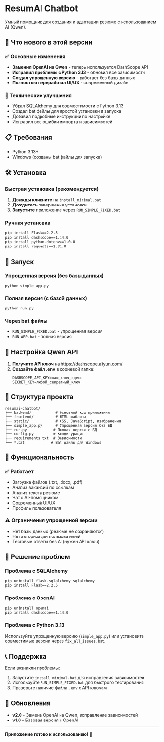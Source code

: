 # ResumAI Chatbot

Умный помощник для создания и адаптации резюме с использованием AI (Qwen).

## 🚀 Что нового в этой версии

### ✅ Основные изменения
- **Заменил OpenAI на Qwen** - теперь используется DashScope API
- **Исправил проблемы с Python 3.13** - обновил все зависимости
- **Создал упрощенную версию** - работает без базы данных
- **Полностью переработал UI/UX** - современный дизайн

### 🔧 Технические улучшения
- Убрал SQLAlchemy для совместимости с Python 3.13
- Создал bat файлы для простой установки и запуска
- Добавил подробные инструкции по настройке
- Исправил все ошибки импорта и зависимостей

## 📋 Требования

- Python 3.13+
- Windows (созданы bat файлы для запуска)

## 🛠️ Установка

### Быстрая установка (рекомендуется)
1. **Дважды кликните** на `install_minimal.bat`
2. **Дождитесь** завершения установки
3. **Запустите** приложение через `RUN_SIMPLE_FIXED.bat`

### Ручная установка
```bash
pip install Flask==2.2.5
pip install dashscope==1.14.0
pip install python-dotenv==1.0.0
pip install requests==2.31.0
```

## 🚀 Запуск

### Упрощенная версия (без базы данных)
```bash
python simple_app.py
```

### Полная версия (с базой данных)
```bash
python run.py
```

### Через bat файлы
- `RUN_SIMPLE_FIXED.bat` - упрощенная версия
- `RUN_APP.bat` - полная версия

## 🔑 Настройка Qwen API

1. **Получите API ключ** на https://dashscope.aliyun.com/
2. **Создайте файл .env** в корневой папке:
   ```
   DASHSCOPE_API_KEY=ваш_ключ_здесь
   SECRET_KEY=любой_секретный_ключ
   ```

## 📁 Структура проекта

```
resumai-chatbot/
├── backend/           # Основной код приложения
├── frontend/          # HTML шаблоны
├── static/            # CSS, JavaScript, изображения
├── simple_app.py      # Упрощенная версия без БД
├── run.py            # Полная версия с БД
├── config.py         # Конфигурация
├── requirements.txt  # Зависимости
└── *.bat            # Bat файлы для Windows
```

## 🎯 Функциональность

### ✅ Работает
- Загрузка файлов (.txt, .docx, .pdf)
- Анализ вакансий по ссылкам
- Анализ текста резюме
- Чат с AI-помощником
- Современный UI/UX
- Профиль пользователя

### ⚠️ Ограничения упрощенной версии
- Нет базы данных (резюме не сохраняются)
- Нет авторизации пользователей
- Тестовые ответы без AI (нужен API ключ)

## 🐛 Решение проблем

### Проблема с SQLAlchemy
```bash
pip uninstall flask-sqlalchemy sqlalchemy
pip install Flask==2.2.5
```

### Проблема с OpenAI
```bash
pip uninstall openai
pip install dashscope==1.14.0
```

### Проблема с Python 3.13
Используйте упрощенную версию (`simple_app.py`) или установите совместимые версии через `fix_all_issues.bat`.

## 📞 Поддержка

Если возникли проблемы:
1. Запустите `install_minimal.bat` для исправления зависимостей
2. Используйте `RUN_SIMPLE_FIXED.bat` для быстрого тестирования
3. Проверьте наличие файла `.env` с API ключом

## 🔄 Обновления

- **v2.0** - Замена OpenAI на Qwen, исправление зависимостей
- **v1.0** - Базовая версия с OpenAI

---

**Приложение готово к использованию!** 🎉

